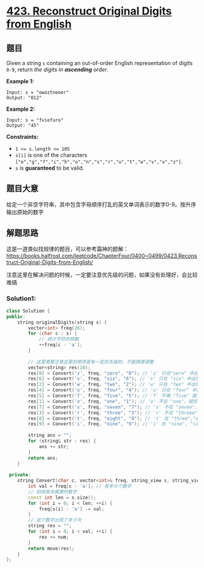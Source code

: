 # [423. Reconstruct Original Digits from English](https://leetcode.com/problems/reconstruct-original-digits-from-english/)

## 题目

Given a string `s` containing an out-of-order English representation of digits `0-9`, return *the digits in **ascending** order*.

 

**Example 1:**

```
Input: s = "owoztneoer"
Output: "012"
```

**Example 2:**

```
Input: s = "fviefuro"
Output: "45"
```

 

**Constraints:**

- `1 <= s.length <= 105`
- `s[i]` is one of the characters `["e","g","f","i","h","o","n","s","r","u","t","w","v","x","z"]`.
- `s` is **guaranteed** to be valid.

## 题目大意

给定一个非空字符串，其中包含字母顺序打乱的英文单词表示的数字0-9。按升序输出原始的数字

## 解题思路

这是一道类似找规律的题目，可以参考霜神的题解：https://books.halfrost.com/leetcode/ChapterFour/0400~0499/0423.Reconstruct-Original-Digits-from-English/

注意这里在解决问题的时候，一定要注意优先级的问题，如果没有处理好，会比较难搞

### Solution1:

````c++
class Solution {
public:
    string originalDigits(string s) {
        vector<int> freq(26);
        for (char c : s) {
            // 统计字符的频数
            ++freq[c - 'a'];
        }
        
        // 这里需要注意这里的顺序是有一定优先级的，不能随便调整
        vector<string> res(10);
        res[0] = Convert('z', freq, "zero", "0"); // 'z' 只在"zero" 中出现
        res[6] = Convert('x', freq, "six", "6"); // 'x' 只在 "six" 中出现
        res[2] = Convert('w', freq, "two", "2"); // 'w' 只在 "two" 中出现
        res[4] = Convert('u', freq, "four", "4"); // 'u' 只在 "four" 中出现
        res[5] = Convert('f', freq, "five", "5"); // 'f' 不再 "five" 就在 "four" 中
        res[1] = Convert('o', freq, "one", "1"); // 'o' 不在 "one"，就在 "zero" 中
        res[7] = Convert('s', freq, "seven", "7"); // 's' 不在 "seven"，就在 "seven" 中
        res[3] = Convert('r', freq, "three", "3"); // 'r' 不在 "threee"，就在 "four" 中
        res[8] = Convert('t', freq, "eight", "8"); // 't' 在 "three","eight"
        res[9] = Convert('i', freq, "nine", "9"); // 'i' 在 "nine", "six", "fix"
        
        string ans = "";
        for (string& str : res) {
            ans += str;
        }
        return ans;
    }
    
 private:
    string Convert(char c, vector<int>& freq, string_view s, string_view num) {
        int val = freq[c - 'a']; // 有多少个数字
        // 扣除其余需要的数字
        const int len = s.size();
        for (int i = 0; i < len; ++i) {
            freq[s[i] - 'a'] -= val;
        }
        // 这个数字出现了多少次
        string res = "";
        for (int i = 0; i < val; ++i) {
            res += num;
        }
        return move(res);
    }
};
````


